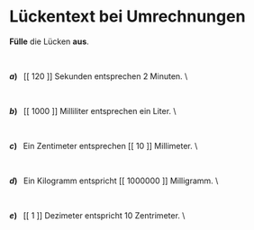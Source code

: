 <!--
version:  0.0.1

language: de

@style
input {
    text-align: center;
}

.flex-container {
    display: flex;
    flex-wrap: wrap;
    align-items: stretch;
    gap: 20px;
}

.flex-child {
    flex: 1;
    min-width: 350px;
    margin-right: 20px;
}

@media (max-width: 400px) {
    .flex-child {
        flex: 100%;
        margin-right: 0;
    }
}
@end

formula: \carry   \textcolor{red}{\scriptsize #1}
formula: \digit   \rlap{\carry{#1}}\phantom{#2}#2
formula: \permil  \text{‰}

import: https://raw.githubusercontent.com/LiaTemplates/Tikz-Jax/main/README.md

script: https://cdn.jsdelivr.net/gh/LiaTemplates/Tikz-Jax@main/dist/index.js


tags: Einheiten, Länge, Zeit, Masse, Volumen, sehr leicht, sehr niedrig, Angeben

comment: Wie viel sind nochmal was? Fülle die Lücken der Umrechnung.

author: Martin Lommatzsch

-->




# Lückentext bei Umrechnungen

**Fülle** die Lücken **aus**.

<br>

<section class="flex-container">

<div class="flex-child">

__$a)\;\;$__ [[  120  ]] Sekunden entsprechen $2$ Minuten. \

<br>
</div>
<div class="flex-child">

__$b)\;\;$__ [[ 1000 ]] Milliliter entsprechen ein Liter. \

<br>
</div>
<div class="flex-child">

__$c)\;\;$__ Ein Zentimeter entsprechen [[  10  ]] Millimeter. \

<br>
</div>
<div class="flex-child">

__$d)\;\;$__ Ein Kilogramm entspricht [[ 1000000 ]] Milligramm. \

<br>
</div>
<div class="flex-child">

__$e)\;\;$__ [[   1  ]] Dezimeter entspricht $10$ Zentrimeter. \


</div>


</section>

<br>
<br>
<br>
<br>
<br>
